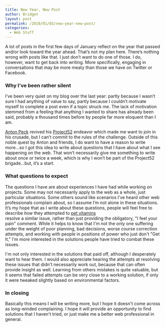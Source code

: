 ```yaml
---
title: New Year, New Post
author: Bridget
layout: post
permalink: /2010/01/03/new-year-new-post/
categories:
  - Web Stuff
---
```

A lot of posts in the first few days of January reflect on the year that passed and/or look toward the year ahead. That&#8217;s not my plan here. There&#8217;s nothing wrong with posts like that. I just don&#8217;t want to do one of those. I do, however, want to get back into writing. More specifically, engaging in conversations that may be more meaty than those we have on Twitter or Facebook.<!--more-->

### Why I&#8217;ve been rather silent

I&#8217;ve been very quiet on my blog over the last year: partly because I wasn&#8217;t sure I had anything of value to say, partly because I couldn&#8217;t motivate myself to complete a post even if a topic struck me. The lack of motivation stemmed from a feeling that anything I wanted to share has already been said, probably a thousand times before by people far more eloquent than I am.

[Anton Peck][1] revived his [Project52][2] endeavor which made me want to join in his crusade, but I can&#8217;t commit to the rules of the challenge. Outside of this noble quest by Anton and friends, I do want to have a reason to write more&#8230;so I got this idea to write about questions that I have about what I see happening on the web. That won&#8217;t necessarily give me something to write about once or twice a week, which is why I won&#8217;t be part of the Project52 brigade&#8230;but, it&#8217;s a start.

### What questions to expect

The questions I have are about experiences I have had while working on projects. Some may not necessarily apply to the web as a whole, just particular situations. Some others sound like scenarios I&#8217;ve heard other web professionals complain about, so I assume I&#8217;m not alone in these situations. It&#8217;s my hope that as I write about these questions, people will feel free to describe *how* they attempted to <span id=cfqoy><a href=http://blogsbycity.com/lib/pet-vitamins/pet-vitamins.html>pet vitamins</a></span>  
resolve a similar issue, rather than just providing the obligatory, "I feel your pain" comment. While it helps to know that I'm not the only one suffering under the weight of poor planning, bad decisions, worse course correction attempts, and working with people in positions of power who just don't "Get It," I'm more interested in the solutions people have tried to combat these issues.

I'm not only interested in the solutions that paid off, although I desperately want to hear them. I would also appreciate hearing the attempts at resolving these issues that didn't necessarily work out, because that can often provide insight as well. Learning from others mistakes is quite valuable, but it seems that failed attempts can be very close to a working solution, if only it were tweaked slightly based on environmental factors.

### In closing

Basically this means I will be writing more, but I hope it doesn't come across as long-winded complaining. I hope it will provide an opportunity to find solutions that I haven't tried, or just make me a better web professional in general.

 [1]: http://antonpeck.com/
 [2]: http://project52.info/